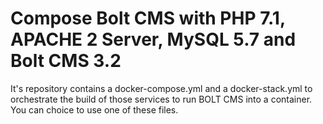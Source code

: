 # Compose Bolt CMS with PHP 7.1, APACHE 2 Server, MySQL 5.7 and Bolt CMS 3.2
It's repository contains a docker-compose.yml and a docker-stack.yml to orchestrate the build of those services to run BOLT CMS into a container. 
You can choice to use one of these files.